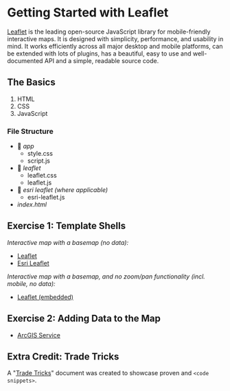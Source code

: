 # Getting Started with Leaflet
[Leaflet](http://leafletjs.com/reference.html) is the leading open-source JavaScript library for mobile-friendly interactive maps. It is designed with simplicity, performance, and usability in mind. It works efficiently across all major desktop and mobile platforms, can be extended with lots of plugins, has a beautiful, easy to use and well-documented API and a simple, readable source code.

## The Basics
1. HTML
2. CSS
3. JavaScript

### File Structure  
* :open_file_folder: _app_  
  * style.css  
  * script.js  
* :open_file_folder: _leaflet_  
  * leaflet.css  
  * leaflet.js  
* :open_file_folder: _esri leaflet (where applicable)_   
  * esri-leaflet.js  
* _index.html_   

## Exercise 1: Template Shells
_Interactive map with a basemap (no data):_  
* [Leaflet](http://geospatialem.github.io/getting-started-with-leaflet/templates/leaflet/index.html)  
* [Esri Leaflet](http://geospatialem.github.io/getting-started-with-leaflet/templates/esri-leaflet/index.html)  

_Interactive map with a basemap, and no zoom/pan functionality (incl. mobile, no data):_
* [Leaflet (embedded)](http://geospatialem.github.io/getting-started-with-leaflet/templates/leaflet-embedded/index.html)  


## Exercise 2: Adding Data to the Map
* [ArcGIS Service](http://geospatialem.github.io/getting-started-with-leaflet/adding-data/service/index.html)   

## Extra Credit: Trade Tricks
A "[Trade Tricks](http://github.com/geospatialem/getting-started-with-leaflet/blob/gh-pages/TRADETRICKS.md)" document was created to showcase proven and  `<code snippets>`.
